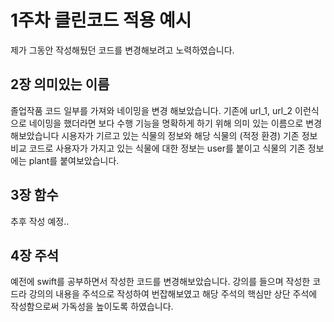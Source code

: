 # 1주차 클린코드 적용 예시
제가 그동안 작성해뒀던 코드를 변경해보려고 노력하였습니다.

## 2장 의미있는 이름
졸업작품 코드 일부를 가져와 네이밍을 변경 해보았습니다.
기존에 url_1, url_2 이런식으로 네이밍을 했더라면 보다 수행 기능을 명확하게 하기 위해 의미 있는 이름으로 변경 해보았습니다
시용자가 기르고 있는 식물의 정보와 해당 식물의 (적정 환경) 기존 정보 비교 코드로 
사용자가 가지고 있는 식물에 대한 정보는 user를 붙이고 식물의 기존 정보에는 plant를 붙여보았습니다.

## 3장 함수 
추후 작성 예정..

## 4장 주석
예전에 swift를 공부하면서 작성한 코드를 변경해보았습니다.
강의를 들으며 작성한 코드라 강의의 내용을 주석으로 작성하여 번잡해보였고 해당 주석의 핵심만 상단 주석에 작성함으로써 가독성을 높이도록 하였습니다.
